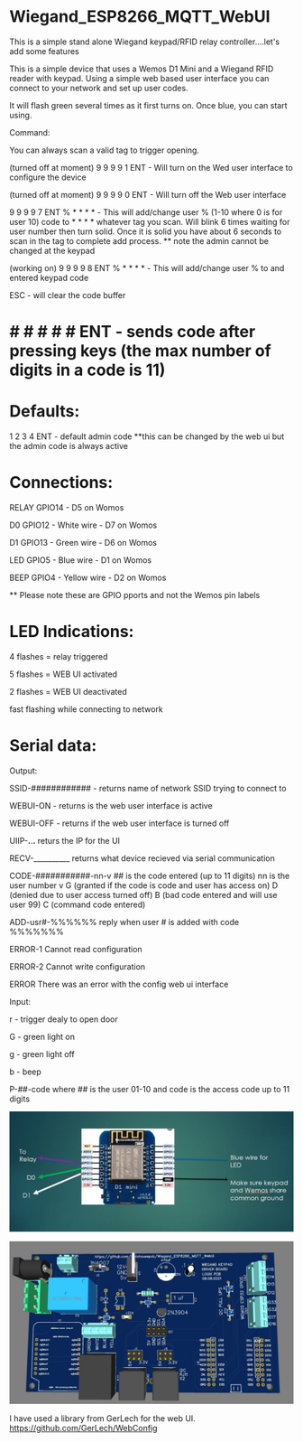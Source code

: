 # Wiegand_ESP8266_MQTT_WebUI
This is a simple stand alone Wiegand keypad/RFID relay controller....let's add some features

This is a simple device that uses a Wemos D1 Mini and a Wiegand RFID reader with keypad.  Using a simple web based user interface you can connect to your network and set up user codes.

It will flash green several times  as it first turns on.  Once blue, you can start using.

Command:

You can always scan a valid tag to trigger opening.

(turned off at moment) 9 9 9 9 1 ENT - Will turn on the Wed user interface to configure the device

(turned off at moment) 9 9 9 9 0 ENT - Will turn off the Web user interface

9 9 9 9 7 ENT % * * * * - This will add/change user % (1-10 where 0 is for user 10) code to  * * * * whatever tag you scan.  Will blink 6 times waiting for user number then turn solid.  Once it is solid you have about 6 seconds to scan in the tag to complete add process.  ** note the admin cannot be changed at the keypad

(working on) 9 9 9 9 8 ENT % * * * * - This will add/change user % to and entered keypad code

ESC - will clear the code buffer

# # # # # # ENT - sends code after pressing keys (the max number of digits in a code is 11)


# Defaults:

1 2 3 4 ENT - default admin code **this can be changed by the web ui but the admin code is always active


# Connections:

RELAY GPIO14 - D5 on Womos

D0    GPIO12 - White wire - D7 on Womos 

D1    GPIO13 - Green wire - D6 on Womos

LED   GPIO5  - Blue wire - D1 on Womos

BEEP  GPIO4  - Yellow wire - D2 on Womos

** Please note these are GPIO pports and not the Wemos pin labels


# LED Indications:
 
4 flashes = relay triggered

5 flashes = WEB UI activated

2 flashes = WEB UI deactivated

fast flashing while connecting to network

# Serial data:

Output:

SSID-############ - returns name of network SSID trying to connect to 

WEBUI-ON  - returns is the web user interface is active

WEBUI-OFF - returns if the web user interface is turned off

UIIP-__.__.__.__ returs the IP for the UI

RECV-__________ returns what device recieved via serial communication 

CODE-###########-nn-v  ## is the code entered (up to 11 digits)
                       nn is the user number
                       v  G (granted if the code is code and user has access on) 
                          D (denied due to user access turned off) 
                          B (bad code entered and will use user 99)
                          C (command code entered)

ADD-usr#-%%%%%% reply when user # is added with code %%%%%%%

ERROR-1 Cannot read configuration

ERROR-2 Cannot write configuration

ERROR There was an error with the config web ui interface

Input:

r - trigger dealy to open door

G - green light on

g - green light off

b - beep

P-##-code  where ## is the user 01-10 and code is the access code up to 11 digits

![GitHub Logo](https://github.com/logichousepcb/Wiegand_ESP8266_MQTT_WebUI/blob/main/Wiegand_ESP8266_basic_layout.JPG)

![GitHub Logo](https://github.com/logichousepcb/Wiegand_ESP8266_MQTT_WebUI/blob/main/Wiegand_ESP8266_MQTT_WebUI.JPG)

I have used a library from GerLech for the web UI.
https://github.com/GerLech/WebConfig


